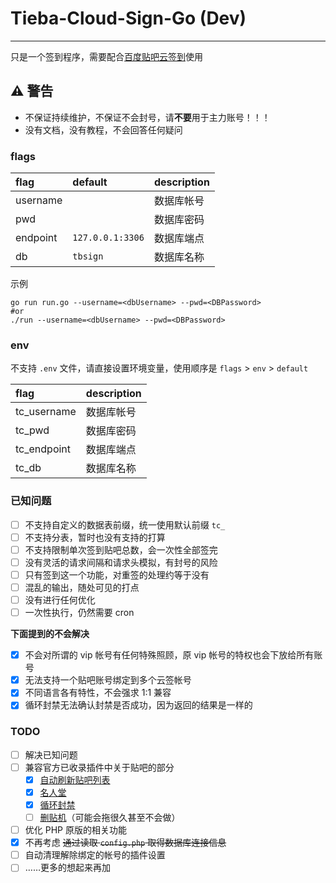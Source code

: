 # Tieba-Cloud-Sign-Go (Dev)

---

只是一个签到程序，需要配合[百度贴吧云签到](https://github.com/MoeNetwork/Tieba-Cloud-Sign/)使用

## ⚠ 警告

- 不保证持续维护，不保证不会封号，请**不要**用于主力账号！！！
- 没有文档，没有教程，不会回答任何疑问

### flags

| flag     | default          | description |
| :------- | :--------------- | :---------- |
| username |                  | 数据库帐号  |
| pwd      |                  | 数据库密码  |
| endpoint | `127.0.0.1:3306` | 数据库端点  |
| db       | `tbsign`         | 数据库名称  |

示例

```shell
go run run.go --username=<dbUsername> --pwd=<DBPassword>
#or
./run --username=<dbUsername> --pwd=<DBPassword>
```

### env

不支持 `.env` 文件，请直接设置环境变量，使用顺序是 `flags` > `env` > `default`

| flag        | description |
| :---------- | :---------- |
| tc_username | 数据库帐号  |
| tc_pwd      | 数据库密码  |
| tc_endpoint | 数据库端点  |
| tc_db       | 数据库名称  |

### 已知问题

- [ ] 不支持自定义的数据表前缀，统一使用默认前缀 `tc_`
- [ ] 不支持分表，暂时也没有支持的打算
- [ ] 不支持限制单次签到贴吧总数，会一次性全部签完
- [ ] 没有灵活的请求间隔和请求头模拟，有封号的风险
- [ ] 只有签到这一个功能，对重签的处理约等于没有
- [ ] 混乱的输出，随处可见的打点
- [ ] 没有进行任何优化
- [ ] 一次性执行，仍然需要 cron

**下面提到的不会解决**

- [x] 不会对所谓的 vip 帐号有任何特殊照顾，原 vip 帐号的特权也会下放给所有账号
- [x] 无法支持一个贴吧账号绑定到多个云签帐号
- [x] 不同语言各有特性，不会强求 1:1 兼容
- [x] 循环封禁无法确认封禁是否成功，因为返回的结果是一样的

### TODO

- [ ] 解决已知问题
- [ ] 兼容官方已收录插件中关于贴吧的部分
  - [x] [自动刷新贴吧列表](https://github.com/MoeNetwork/Tieba-Cloud-Sign/tree/master/plugins/ver4_ref)
  - [x] [名人堂](https://github.com/MoeNetwork/Tieba-Cloud-Sign/tree/master/plugins/ver4_rank)
  - [x] [循环封禁](https://github.com/MoeNetwork/Tieba-Cloud-Sign/tree/master/plugins/ver4_ban)
  - [ ] [删贴机](https://github.com/MoeNetwork/Tieba-Cloud-Sign/tree/master/plugins/ver4_review)（可能会拖很久甚至不会做）
- [ ] 优化 PHP 原版的相关功能
- [x] 不再考虑 ~~通过读取 `config.php` 取得数据库连接信息~~
- [ ] 自动清理解除绑定的帐号的插件设置
- [ ] ……更多的想起来再加
